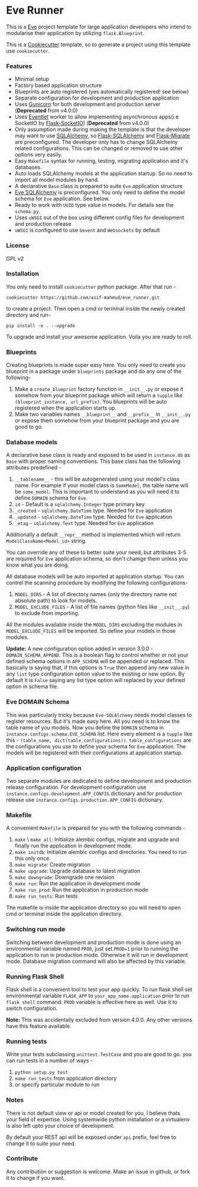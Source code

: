 Eve Runner
=========================

This is a [Eve](http://python-eve.org/) project template for large application developers who intend to modularise their application by utilizing `flask.Blueprint`. 

This is a [Cookiecutter](https://cookiecutter.readthedocs.io/en/latest/) template, so to generate a project using this template use `cookiecutter`.

### Features

* Minimal setup
* Factory based application structure
* Blueprints are auto registered (yes automatically registered! see below)
* Separate configuration for development and production application
* Uses [Gunicorn](http://gunicorn.org/) for both development and production server (**Deprecated** from v4.0.0)
* Uses [Eventlet](http://eventlet.net/) worker to allow implementing asynchronous apps(i.e SocketIO by [Flask-SocketIO](https://flask-socketio.readthedocs.io)) (**Deprecated** from v4.0.0)
* Only assumption made during making the template is that the developer may want to use [SQLAlchemy](https://www.sqlalchemy.org/), so [Flask-SQLAlchemy](http://flask-sqlalchemy.pocoo.org) and [Flask-Migrate](https://flask-migrate.readthedocs.io/en/latest/) are preconfigured. The developer only has to change SQLAlchemy related configurations. This can be changed or removed to use other options very easily.
* Easy `Makefile` syntax for running, testing, migrating application and it's databases.
* Auto loads SQLAlchemy models at the application startup. So no need to import all model modules by hand.
* A declarative `Base` class is prepared to suite `Eve` application structure
* [Eve SQLAlchemy](https://eve-sqlalchemy.readthedocs.io/en/latest/) is preconfigured. You only need to define the model schema for `Eve` application. See below.
* Ready to work with `UUID` type value in models. For details see the `schema.py`.
* Uses `uWSGI` out of the box using different config files for development and production release
* `uWSGI` is configured to use `Gevent` and `Websockets` by default

### License

GPL v2

### Installation

You only need to install `cookiecutter` python package. After that run -

```
cookiecutter https://github.com/asif-mahmud/eve_runner.git
```

to create a project. 
Then open a cmd or terminal inside the newly created directory and run-

```
pip install -e . --upgrade
```

To upgrade and install your awesome application. Voila you are ready to roll.

### Blueprints

Creating blueprints is made super easy here. You only need to create you blueprint in a package under
`blueprints` package and do any one of the following-

1. Make a `create_blueprint` factory function in `__init__.py` or expose it somehow from your blueprint package which will return a `tupple` like `(blueprint_instance, url_prefix)`. You blueprints will be auto registered when the application starts up.
2. Make two variables names `__blueprint__` and `__prefix__` in `__init__.py` or expose them somehow from your blueprint package and you are good to go.

### Database models

A declarative base class is ready and exposed to be used in `instance.db` as `Base` with proper naming conventions. This base class has the following attributes predefined -

1. `__tablename__` - this will be autogenerated using your model's class name. For example if your model class is `SomeModel`, the table name will be `some_model`. This is important to understand as you will need it to define `DOMAIN` schema for `Eve`.
2. `id` - Default is a `sqlalchemy.Integer` type primary key
3. `_created` - `sqlalchemy.DateTime` type. Needed for `Eve` application
4. `_updated` - `sqlalchemy.DateTime` type. Needed for `Eve` application
5. `_etag` - `sqlalchemy.Text` type. Needed for `Eve` application

Additionally a default `__repr__` method is implemented which will return `ModelClassName<Model_id>` string.

You can override any of these to better suite your need, but attributes 3-5 are required for `Eve` application schema, so don't chamge them unless you know what you are doing.

All database models will be auto imported at application startup. You can control the scanning procedure
by modifying the following configurations-

1. `MODEL_DIRS` - A list of directory names (only the directory name not absolute path) to look for models.
2. `MODEL_EXCLUDE_FILES` - A list of file names (python files like `__init__.py`) to exclude from importing.

All the modules available inside the `MODEL_DIRS` excluding the modules in `MODEL_EXCLUDE_FILES` will be imported. So define your models in those modules.

**Update:** A new configuration option added in version 3.0.0 - `DOMAIN_SCHEMA_APPEND`. This is a boolean flag
to control whether or not your defined schema options in `APP_SCHEMA` will be appended or replaced. This 
basically is saying that, if this options is `True` then append any new value in any `list` type configuration
option value to the existing or new option. By default it is `False` saying any list type option will replaced by
your defined option in schema file. 

### Eve DOMAIN Schema

This was particularly tricky because `Eve-SQLAlchemy` needs model classes to register resources. But it's made easy here. All you need is to know the table name of you models. Now you define the `DOMAIN` schema in
`instance.configs.schema.EVE_SCHEMA` list. Here every element is a `tupple` like this - `(table_name, dict(table_configurations))`. `table_configurations` are the configurations you use to define your schema for `Eve` application. The models will be registered with their configurations at application startup.

### Application configuration

Two separate modules are dedicated to define development and production release configuration.
For development configuration use `instance.configs.development.APP_CONFIG` dictionary and for 
production release use `instance.configs.production.APP_CONFIG` dictionary.

### Makefile

A convenient `Makefile` is prepared for you with the following commands -

1. `make` \ `make all`: Initialize alembic configs, migrate and upgrade and finally run the application in 
development mode.
2. `make initdb`: Initialize alembic configs and directories. You need to run this only once.
3. `make migrate`: Create migration
4. `make upgrade`: Upgrade database to latest migration
5. `make downgrade`: Downgrade one revision
6. `make run`: Run the application in  development mode
7. `make run_prod`: Run the application in production mode
8. `make run_tests`: Run tests

The makefile is inside the application directory so you will need to open cmd or terminal inside the application directory.

### Switching run mode

Switching between development and production mode is done using an environmental variable
named `PROD`, just set `PROD=1` prior to running the application to run in production mode. Otherwise 
it will run in development mode. Database migration command will also be affected by this variable.

### Running Flask Shell

Flask shell is a convenient tool to test your app quickly. To run flask shell set environmental variable
`FLASK_APP` to `your_app_name.application` prior to run `flask shell` command. `PROD` variable is effective
here as well. Use it to switch configuration.

**Note:** This was accidentally excluded from version 4.0.0. Any other versions have this feature available.

### Running tests

Write your tests subclassing `unittest.TestCase` and you are good to go. you can run tests in a number of 
ways -

1. `python setup.py test`
2. `make run_tests` from application directory
3. or specify particular module to run

### Notes

There is not default view or api or model created for you, I believe thats your field of expertise.
Using systemwide python installation or a virtualenv is also left upto your choice of development.

By default your REST api will be exposed under `api` prefix, feel free to change it to suite your need.

### Contribute

Any contribution or suggestion is welcome. Make an issue in github, or fork it to change if you want.

